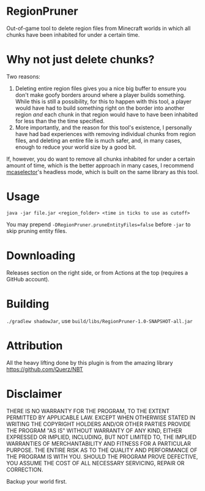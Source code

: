 # RegionPruner
Out-of-game tool to delete region files from Minecraft worlds in which all chunks have been inhabited for under a certain time.

# Why not just delete chunks?
Two reasons:
1. Deleting entire region files gives you a nice big buffer to ensure you don't make goofy borders around where a player builds something. While this is still a possibility, for this to happen with this tool, a player would have had to build something right on the border into another region *and* each chunk in that region would have to have been inhabited for less than the the time specified.
2. More importantly, and the reason for this tool's existence, I personally have had bad experiences with removing individual chunks from region files, and deleting an entire file is much safer, and, in many cases, enough to reduce your world size by a good bit.

If, however, you do want to remove all chunks inhabited for under a certain amount of time, which is the better approach in many cases, I recommend [mcaselector](https://github.com/Querz/mcaselector)'s headless mode, which is built on the same library as this tool.

# Usage
`java -jar file.jar <region_folder> <time in ticks to use as cutoff>`

You may prepend `-DRegionPruner.pruneEntityFiles=false` before `-jar` to skip pruning entity files.

# Downloading
Releases section on the right side, or from Actions at the top (requires a GitHub account).

# Building
`./gradlew shadowJar`, use `build/libs/RegionPruner-1.0-SNAPSHOT-all.jar`

# Attribution
All the heavy lifting done by this plugin is from the amazing library https://github.com/Querz/NBT

# Disclaimer

THERE IS NO WARRANTY FOR THE PROGRAM, TO THE EXTENT PERMITTED BY
APPLICABLE LAW.  EXCEPT WHEN OTHERWISE STATED IN WRITING THE COPYRIGHT
HOLDERS AND/OR OTHER PARTIES PROVIDE THE PROGRAM "AS IS" WITHOUT WARRANTY
OF ANY KIND, EITHER EXPRESSED OR IMPLIED, INCLUDING, BUT NOT LIMITED TO,
THE IMPLIED WARRANTIES OF MERCHANTABILITY AND FITNESS FOR A PARTICULAR
PURPOSE.  THE ENTIRE RISK AS TO THE QUALITY AND PERFORMANCE OF THE PROGRAM
IS WITH YOU.  SHOULD THE PROGRAM PROVE DEFECTIVE, YOU ASSUME THE COST OF
ALL NECESSARY SERVICING, REPAIR OR CORRECTION.

Backup your world first.
